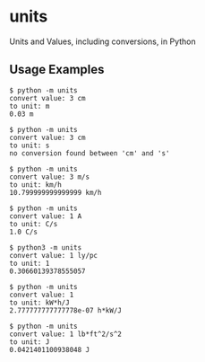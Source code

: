 # units
Units and Values, including conversions, in Python

## Usage Examples
```
$ python -m units
convert value: 3 cm
to unit: m
0.03 m
```
```
$ python -m units
convert value: 3 cm
to unit: s
no conversion found between 'cm' and 's'
```
```
$ python -m units
convert value: 3 m/s
to unit: km/h
10.799999999999999 km/h
```
```
$ python -m units
convert value: 1 A
to unit: C/s
1.0 C/s
```
```
$ python3 -m units
convert value: 1 ly/pc
to unit: 1
0.30660139378555057
```
```
$ python -m units
convert value: 1
to unit: kW*h/J
2.777777777777778e-07 h*kW/J
```
```
$ python -m units
convert value: 1 lb*ft^2/s^2
to unit: J
0.0421401100938048 J
```
